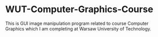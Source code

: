 # WUT-Computer-Graphics-Course

This is GUI image manipulation program related to course Computer Graphics which I am completing at Warsaw University of Technology.
